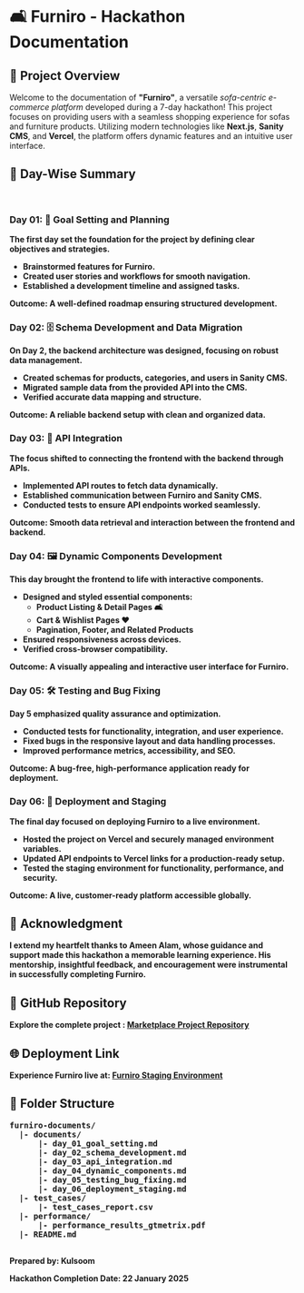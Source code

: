 <h1>🛋️ Furniro - Hackathon Documentation</h1>

 <b><h2>📖 Project Overview</h2></b> 
  <p>Welcome to the documentation of <strong>"Furniro"</strong>, a versatile <em>sofa-centric e-commerce platform</em> developed during a 7-day hackathon! This project focuses on providing users with a seamless shopping experience for sofas and furniture products. Utilizing modern technologies like <strong>Next.js</strong>, <strong>Sanity CMS</strong>, and <strong>Vercel</strong>, the platform offers dynamic features and an intuitive user interface.</p>

  

 <b><h2>📅 Day-Wise Summary</h2></br> 

  <h3>Day 01: 🎯 Goal Setting and Planning</h3>
  <p>The first day set the foundation for the project by defining clear objectives and strategies.</p>
  <ul>
    <li>Brainstormed features for <strong>Furniro</strong>.</li>
    <li>Created user stories and workflows for smooth navigation.</li>
    <li>Established a development timeline and assigned tasks.</li>
  </ul>
  <p><strong>Outcome:</strong> A well-defined roadmap ensuring structured development.</p>

  <h3>Day 02: 🗄️ Schema Development and Data Migration</h3>
  <p>On Day 2, the backend architecture was designed, focusing on robust data management.</p>
  <ul>
    <li>Created schemas for products, categories, and users in <strong>Sanity CMS</strong>.</li>
    <li>Migrated sample data from the provided API into the CMS.</li>
    <li>Verified accurate data mapping and structure.</li>
  </ul>
  <p><strong>Outcome:</strong> A reliable backend setup with clean and organized data.</p>

  <h3>Day 03: 🔗 API Integration</h3>
  <p>The focus shifted to connecting the frontend with the backend through APIs.</p>
  <ul>
    <li>Implemented API routes to fetch data dynamically.</li>
    <li>Established communication between <strong>Furniro</strong> and Sanity CMS.</li>
    <li>Conducted tests to ensure API endpoints worked seamlessly.</li>
  </ul>
  <p><strong>Outcome:</strong> Smooth data retrieval and interaction between the frontend and backend.</p>

  <h3>Day 04: 🖼️ Dynamic Components Development</h3>
  <p>This day brought the frontend to life with interactive components.</p>
  <ul>
    <li>Designed and styled essential components:
      <ul>
        <li>Product Listing & Detail Pages 🛋️</li>
        <li>Cart & Wishlist Pages ❤️</li>
        <li>Pagination, Footer, and Related Products</li>
      </ul>
    </li>
    <li>Ensured responsiveness across devices.</li>
    <li>Verified cross-browser compatibility.</li>
  </ul>
  <p><strong>Outcome:</strong> A visually appealing and interactive user interface for <strong>Furniro</strong>.</p>

  <h3>Day 05: 🛠️ Testing and Bug Fixing</h3>
  <p>Day 5 emphasized quality assurance and optimization.</p>
  <ul>
    <li>Conducted tests for functionality, integration, and user experience.</li>
    <li>Fixed bugs in the responsive layout and data handling processes.</li>
    <li>Improved performance metrics, accessibility, and SEO.</li>
  </ul>
  <p><strong>Outcome:</strong> A bug-free, high-performance application ready for deployment.</p>

  <h3>Day 06: 🚀 Deployment and Staging</h3>
  <p>The final day focused on deploying <strong>Furniro</strong> to a live environment.</p>
  <ul>
    <li>Hosted the project on <strong>Vercel</strong> and securely managed environment variables.</li>
    <li>Updated API endpoints to Vercel links for a production-ready setup.</li>
    <li>Tested the staging environment for functionality, performance, and security.</li>
  </ul>
  <p><strong>Outcome:</strong> A live, customer-ready platform accessible globally.</p>

  <h2>🙏 Acknowledgment</h2>
  <p class="acknowledgment">I extend my heartfelt thanks to <strong>Ameen Alam</strong>, whose guidance and support made this hackathon a memorable learning experience. His mentorship, insightful feedback, and encouragement were instrumental in successfully completing <strong>Furniro</strong>.</p>

  <h2>📂 GitHub Repository</h2>
  <p>Explore the complete project :  
    <a href="https://github.com/KULSOOMadnan/UI-UX-hachaton" target="_blank">Marketplace Project Repository</a>
  </p>

  <h2>🌐 Deployment Link</h2>
  <p>Experience <strong>Furniro</strong> live at:  
    <a href="https://ui-ux-hachaton.vercel.app/" target="_blank">Furniro Staging Environment</a>
  </p>

  <h2>📁 Folder Structure</h2>
  <div class="folder-structure">
    <pre>
furniro-documents/
  |- documents/
      |- day_01_goal_setting.md
      |- day_02_schema_development.md
      |- day_03_api_integration.md
      |- day_04_dynamic_components.md
      |- day_05_testing_bug_fixing.md
      |- day_06_deployment_staging.md
  |- test_cases/
      |- test_cases_report.csv
  |- performance/
      |- performance_results_gtmetrix.pdf
  |- README.md
    </pre>
  </div>

  <p><strong>Prepared by:</strong> Kulsoom</p>
  <p><strong>Hackathon Completion Date:</strong> 22 January 2025</p>
</body>
</html>

